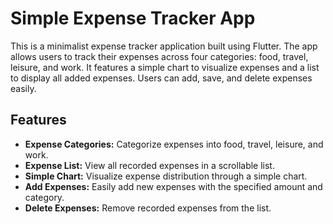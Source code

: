 # Simple Expense Tracker App

This is a minimalist expense tracker application built using Flutter. The app allows users to track their expenses across four categories: food, travel, leisure, and work. It features a simple chart to visualize expenses and a list to display all added expenses. Users can add, save, and delete expenses easily.

## Features

- **Expense Categories:** Categorize expenses into food, travel, leisure, and work.
- **Expense List:** View all recorded expenses in a scrollable list.
- **Simple Chart:** Visualize expense distribution through a simple chart.
- **Add Expenses:** Easily add new expenses with the specified amount and category.
- **Delete Expenses:** Remove recorded expenses from the list.
